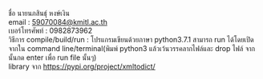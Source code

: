 ชื่อ นายนภสินธุ์ หงษ์เงิน  
email : 59070084@kmitl.ac.th  
เบอร์โทรศัพท์ : 0982873962  
วิธีการ compile/build/run : โปรแกรมเขียนด้วยภาษา python3.7.1 สามารถ run ได้โดยเปิดจากใน command line/terminal(พิมพ์ python3 แล้วเว้นวรรคลากไฟล์และ drop ไฟล์ จากนั้นกด enter เพื่อ run file นั้นๆ)  
library จาก https://pypi.org/project/xmltodict/
